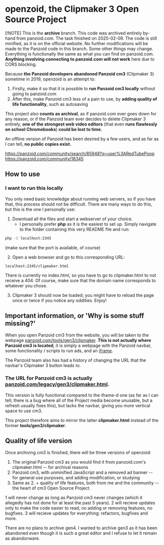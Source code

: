 # openzoid, the Clipmaker 3 Open Source Project

[!NOTE]
This is the **archive** branch.
This code was archived entirely by-hand from panzoid.com. The task finished on 2025-02-09.
The code is still minified, as it is on the official website. No further modifications will be made to the Panzoid code in this branch. Some other things may change.
Everything is functionally the same as what you can find on panzoid.com.
**Anything involving connecting to panzoid.com will not work** here due to CORS blocking.

<!-- ## What?

Clipmaker 3 is an abandonware web-based video editor created by Panzoid.
Ever since 2019, the project has allegedly been abandoned by the team in favour of gen4, which uses newer browser protocols and was completely re-written from scratch; it is likely that cm3, being based on the same code as the first ever Clipmaker, was too unwieldly to keep working on, and a new project had to take its place, comparitively to X11 and Wayland.
While gen4 is the most up-to-date Panzoid video editor, it is (in my opinion) extremely buggy, sometimes glitchy, and performs worse than Clipmaker 3.

-->

Because **the Panzoid developers abandoned Panzoid cm3** (Clipmaker 3) sometime in 2019, openzoid is an attempt to:
1. Firstly, make it so that it is possible to **run Panzoid cm3 locally** without going to panzoid.com
2. After this, make Panzoid cm3 less of a pain to use, by **adding quality of life functionality**, such as autosaving

This project also **counts as archival**, as if panzoid.com ever goes down for any reason, or if the Panzoid team ever decides to delete Clipmaker 3 entirely, **one of the strongest web video editors** (that even **runs flawlessly on school Chromebooks**) **could be lost to time.**

An offline version of Panzoid has been desired by a few users, and as far as I can tell, **no public copies exist.**

https://panzoid.com/community/search/85948?q=user%3ARedTubePoop
https://panzoid.com/community/18345

## How to use

### I want to run this locally

You only need basic knowledge about running web servers, so if you have that, this process should not be difficult.
There are many ways to do this, but this is the one I personally use:

1. Download all the files and start a webserver of your choice.
    - I personally prefer **php** as it is the easiest to set up. Simply navigate to the folder containing this very README file and run:
```sh
php -S localhost:2345
```
(make sure that the port is available, of course)

2. Open a web browser and go to this corresponding URL:
```
localhost:2345/clipmaker.html
```
There is currently no index.html, so you have to go to clipmaker.html to not receive a 404. Of course, make sure that the domain name corresponds to whatever you chose.

3. Clipmaker 3 should now be loaded; you might have to reload the page once or twice if you notice any oddities. Enjoy!

## Important information, or 'Why is some stuff missing?'

When you open Panzoid cm3 from the website, you will be taken to the webpage [panzoid.com/tools/gen3/clipmaker](https://panzoid.com/tools/gen3/clipmaker). **This is not actually where Panzoid cm3 is located**, it is simply a webpage with the Panzoid navbar, some functionality / scripts to run ads, and an [iframe](https://developer.mozilla.org/en-US/docs/Web/HTML/Element/iframe).

The Panzoid team also has had a history of changing the URL that the navbar's Clipmaker 3 button leads to.

### **The URL for Panzoid cm3 is actually [panzoid.com/legacy/gen3/clipmaker.html](https://panzoid.com/legacy/gen3/clipmaker.html).**

This version is fully functional compared to the iframe-d one (as far as I can tell; there is a bug where all of the Project media become unusable, but a refresh usually fixes this), but lacks the navbar, giving you more vertical space to use cm3.

This project therefore aims to mirror the latter **clipmaker.html** instead of the former **tools/gen3/clipmaker**.

## Quality of life version

Once archiving cm3 is finished, there will be three versions of openzoid:

1. The original Panzoid cm3 as you would find it from panzoid.com's clipmaker.html -- for archival reasons
2. Panzoid cm3, with unminified JavaScript and a removed ad banner -- for general use purposes, and adding modification, or studying
3. Same as 2. + quality of life features, both from me and the community -- the heart of cm3 Open Source Project.

1 will never change as long as Panzoid cm3 never changes (which it allegedly has not done for at least the past 5 years).
2 will recieve updates only to make the code easier to read, no adding or removing features, no bugfixes.
3 will recieve updates for everything: refactors, bugfixes and more.

There are no plans to archive gen4. I wanted to archive gen3 as it has been abandoned even though it is such a great editor and I refuse to let it remain as abandonware.